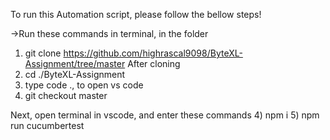 To run this Automation script, please follow the bellow steps!


->Run these commands in terminal, in the folder

1) git clone https://github.com/highrascal9098/ByteXL-Assignment/tree/master
   After cloning
2) cd ./ByteXL-Assignment
3) type code ., to open vs code
4) git checkout master

  Next, open terminal in vscode, and enter these commands
4) npm i
5) npm run cucumbertest
